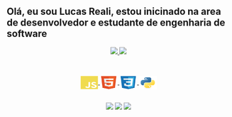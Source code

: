 ## Olá, eu sou Lucas Reali,  estou inicinado na area de desenvolvedor e estudante de engenharia de software


<div align="center">
  <div align="center">
    <a href="https://github.com/lucasreali">
    <img height="188em" src="https://github-readme-stats.vercel.app/api?username=lucasreali&show_icons=true&theme=onedark&include_all_commits=true&count_private=false"/>
    <img height="190em" src="https://github-readme-stats.vercel.app/api/top-langs?username=lucasreali&layout=compact&langs_count=16&theme=onedark"/>
  </div>

  ##

  <div style="display: inline_block"><br>
    <img align="center" alt="Js" height="30" width="40" src="https://raw.githubusercontent.com/devicons/devicon/master/icons/javascript/javascript-plain.svg">
    <img align="center" alt="HTML" height="30" width="40" src="https://raw.githubusercontent.com/devicons/devicon/master/icons/html5/html5-original.svg">
    <img align="center" alt="CSS" height="30" width="40" src="https://raw.githubusercontent.com/devicons/devicon/master/icons/css3/css3-original.svg">
    <img align="center" alt="Python" height="30" width="40" src="https://raw.githubusercontent.com/devicons/devicon/master/icons/python/python-original.svg">
  </div>

  ##

  <div>
  <a href = "mailto:lucasdevacont@gmail.com"><img src="https://img.shields.io/badge/-Gmail-%23333?style=for-the-badge&logo=gmail&logoColor=white" target="_blank"></a>
    <a href="https://www.linkedin.com/in/lucas-arthur-da-silva-reali-a055552b7/" target="_blank"><img src="https://img.shields.io/badge/-LinkedIn-%230077B5?style=for-the-badge&logo=linkedin&logoColor=white" target="_blank"></a>
    <a href="https://instagram.com/lucasreali06" target="_blank"><img src="https://img.shields.io/badge/-Instagram-%23E4405F?style=for-the-badge&logo=instagram&logoColor=white" target="_blank"></a>
  </div>
</div>
